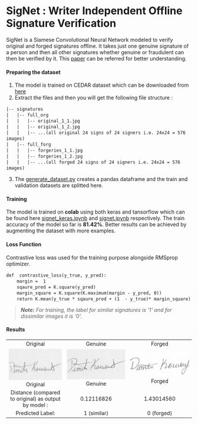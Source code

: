 # SigNet : Writer Independent Offline Signature Verification
SigNet is a Siamese Convolutional Neural Network modeled to verify original and forged signatures offline. It takes just one genuine signature of a person and then all other signatures whether genuine or fraudulent can then be verified by it. This [paper](https://arxiv.org/abs/1707.02131) can be referred for better understanding.

#### Preparing the dataset
1. The model is trained on CEDAR dataset which can be downloaded from [here](http://www.cedar.buffalo.edu/NIJ/data/signatures.rar)
2. Extract the files and then you will get the following file structure :
```
|-- signatures
|	|-- full_org
|	|	|-- original_1_1.jpg
|	|	|-- original_1_2.jpg
|	|	|-- ...(all original 24 signs of 24 signers i.e. 24x24 = 576 images)
|	|-- full_forg
|	|	|-- forgeries_1_1.jpg
|	|	|-- forgeries_1_2.jpg
|	|	|-- ...(all forged 24 signs of 24 signers i.e. 24x24 = 576 images)
```
3. The [generate_dataset.py](https://github.com/AtharvaKalsekar/SigNet/blob/master/generate_dataset.py) creates a pandas dataframe and the train and validation datasets are splitted here.


#### Training
The model is trained on **colab** using both keras and tansorflow which can be found here [signet_keras.ipynb](https://github.com/AtharvaKalsekar/SigNet/blob/master/signet_keras.ipynb) and [signet.ipynb](https://github.com/AtharvaKalsekar/SigNet/blob/master/signet.ipynb) respectively. The train accuracy of the model so far is **81.42%**. Better results can be achieved by augmenting the dataset with more examples.

#### Loss Function
Contrastive loss was used for the training purpose alongside RMSprop optimizer.
```
def  contrastive_loss(y_true, y_pred):
	margin =  1
	sqaure_pred = K.square(y_pred)
	margin_square = K.square(K.maximum(margin - y_pred, 0))
	return K.mean(y_true * sqaure_pred + (1  - y_true)* margin_square)
```
> ***Note:** For training, the label for similar signatures is '1' and for dissimilar images it is '0'.*

#### Results
| | | |
|:-------------------------:|:-------------------------:|:-------------------------:|
| Original | Genuine | Forged |
|<img src="https://github.com/AtharvaKalsekar/SigNet/blob/master/Test%20Images/org.png">  Original |  <img src="https://github.com/AtharvaKalsekar/SigNet/blob/master/Test%20Images/org_1.png"> Genuine |<img src="https://github.com/AtharvaKalsekar/SigNet/blob/master/Test%20Images/forg.png"> Forged|
Distance (compared to original) as output by model : | 0.12116826 | 1.43014560 |
Predicted Label:| 1 (similar)  | 0 (forged) |

